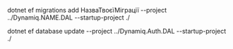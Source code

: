 dotnet ef migrations add НазваТвоєїМіграції --project ../Dynamiq.NAME.DAL --startup-project ./

dotnet ef database update --project ../Dynamiq.Auth.DAL --startup-project ./

